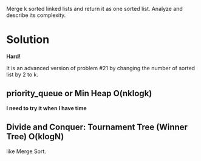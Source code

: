 Merge k sorted linked lists and return it as one sorted list. Analyze and describe its complexity.

# Solution

**Hard!**

It is an advanced version of problem #21 by changing the number of sorted list by 2 to k.

## priority_queue or Min Heap O(nklogk)

**I need to try it when I have time**

## Divide and Conquer: Tournament Tree (Winner Tree) O(klogN)

like Merge Sort.